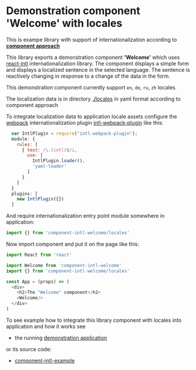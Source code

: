 # Demonstration component 'Welcome' with locales

This is exampe library with support of internationalization according to
**[component approach](https://github.com/oklas/component-intl)**

This library exports a demonstration component **'Welcome'** which uses
[react-intl](https://github.com/yahoo/react-intl) internationalization
library. The component displays a simple form and displays a localized
sentence in the selected language. The sentence is reactively changing
in response to a change of the data in the form.

This demonstration component currently support `en`, `de`, `ru`, `zh` locales.

The localization data is in directory [./locales](./locales) in yaml
format according to component approach

To integrate localization data to application locale assets configure
the [webpack](https://webpack.js.org/) internationalization plugin
[intl-webpack-plugin](https://github.com/oklas/intl-webpack-plugin)
like this:

``` javascript
  var IntlPlugin = require("intl-webpack-plugin");
  module: {
    rules: [
      { test: /\.(intl)$/i,
        use: [
          IntlPlugin.loader(),
          'yaml-loader'
        ]
      }
    ]
  }
  plugins: [
    new IntlPlugin({})
  ]

```

And require internationalization entry point module somewhere in application:

``` javascript
import {} from 'component-intl-welcome/locales'
```

Now import component and put it on the page like this:

``` javascript
import React from 'react'

import Welcome from 'component-intl-welcome'
import {} from 'component-intl-welcome/locales'

const App = (props) => (
  <div>
    <h2>The "Welcome" component</h2>
    <Welcome/>
  </div>
)

```


To see example how to integrate this library component with locales into
application and how it works see

 * the running [demonstration application](https://oklas.github.io/component-intl-example/)

or its source code:

 * [component-intl-example](https://github.com/oklas/component-intl-example/)
